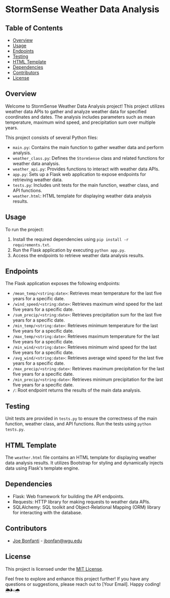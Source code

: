 # StormSense Weather Data Analysis

## Table of Contents

- [Overview](#overview)
- [Usage](#usage)
- [Endpoints](#endpoints)
- [Testing](#testing)
- [HTML Template](#html-template)
- [Dependencies](#dependencies)
- [Contributors](#contributors)
- [License](#license)

## Overview

Welcome to StormSense Weather Data Analysis project! This project utilizes weather data APIs to gather and analyze weather data for specified coordinates and dates. The analysis includes parameters such as mean temperature, maximum wind speed, and precipitation sum over multiple years.

This project consists of several Python files:

- `main.py`: Contains the main function to gather weather data and perform analysis.
- `weather_class.py`: Defines the `StormSense` class and related functions for weather data analysis.
- `weather_api.py`: Provides functions to interact with weather data APIs.
- `app.py`: Sets up a Flask web application to expose endpoints for retrieving weather data.
- `tests.py`: Includes unit tests for the main function, weather class, and API functions.
- `weather.html`: HTML template for displaying weather data analysis results.

## Usage

To run the project:

1. Install the required dependencies using `pip install -r requirements.txt`.
2. Run the Flask application by executing `python app.py`.
3. Access the endpoints to retrieve weather data analysis results.

## Endpoints

The Flask application exposes the following endpoints:

- `/mean_temp/<string:date>`: Retrieves mean temperature for the last five years for a specific date.
- `/wind_speed/<string:date>`: Retrieves maximum wind speed for the last five years for a specific date.
- `/sum_precip/<string:date>`: Retrieves precipitation sum for the last five years for a specific date.
- `/min_temp/<string:date>`: Retrieves minimum temperature for the last five years for a specific date.
- `/max_temp/<string:date>`: Retrieves maximum temperature for the last five years for a specific date.
- `/min_wind/<string:date>`: Retrieves minimum wind speed for the last five years for a specific date.
- `/avg_wind/<string:date>`: Retrieves average wind speed for the last five years for a specific date.
- `/max_precip/<string:date>`: Retrieves maximum precipitation for the last five years for a specific date.
- `/min_precip/<string:date>`: Retrieves minimum precipitation for the last five years for a specific date.
- `/`: Root endpoint returns the results of the main data analysis.

## Testing

Unit tests are provided in `tests.py` to ensure the correctness of the main function, weather class, and API functions. Run the tests using `python tests.py`.

## HTML Template

The `weather.html` file contains an HTML template for displaying weather data analysis results. It utilizes Bootstrap for styling and dynamically injects data using Flask's template engine.

## Dependencies

- Flask: Web framework for building the API endpoints.
- Requests: HTTP library for making requests to weather data APIs.
- SQLAlchemy: SQL toolkit and Object-Relational Mapping (ORM) library for interacting with the database.

## Contributors

- [Joe Bonfanti](https://github.com/IAmJuniorB) - jbonfan@wgu.edu

## License

This project is licensed under the [MIT License](LICENSE).

Feel free to explore and enhance this project further! If you have any questions or suggestions, please reach out to [Your Email]. Happy coding! 🌦️🌬️🌧️
